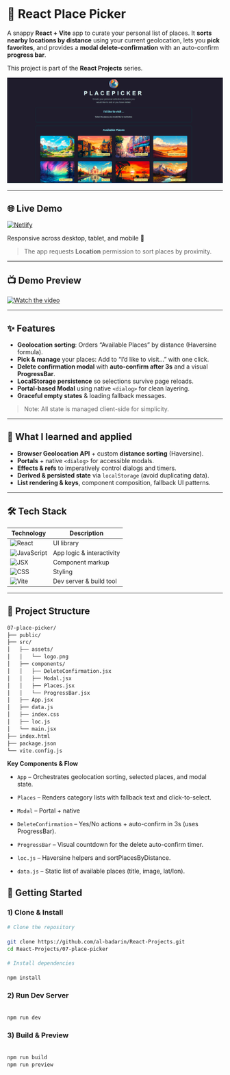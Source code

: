 # 📍 React Place Picker

A snappy **React + Vite** app to curate your personal list of places. It **sorts nearby locations by distance** using your current geolocation, lets you **pick favorites**, and provides a **modal delete-confirmation** with an auto-confirm **progress bar**.

This project is part of the **React Projects** series.

![Place Picker Preview](./preview.png)

---

## 🌐 Live Demo

[![Netlify](https://img.shields.io/badge/Live%20Site-Click%20Here-brightgreen?style=for-the-badge&logo=netlify)](https://place-picker-albadarin.netlify.app/)

Responsive across desktop, tablet, and mobile 📱

> The app requests **Location** permission to sort places by proximity.

---

## 📺 Demo Preview

[![Watch the video](https://img.shields.io/badge/▶%EF%B8%8F-Click%20to%20Watch%20Demo-purple?style=for-the-badge&logo=youtube)](https://youtu.be/UA8tKCopboo)

---

## ✨ Features

- **Geolocation sorting**: Orders “Available Places” by distance (Haversine formula).
- **Pick & manage** your places: Add to “I’d like to visit…” with one click.
- **Delete confirmation modal** with **auto-confirm after 3s** and a visual **ProgressBar**.
- **LocalStorage persistence** so selections survive page reloads.
- **Portal-based Modal** using native `<dialog>` for clean layering.
- **Graceful empty states** & loading fallback messages.

> Note: All state is managed client-side for simplicity.

---

## 🧠 What I learned and applied

- **Browser Geolocation API** + custom **distance sorting** (Haversine).
- **Portals** + native `<dialog>` for accessible modals.
- **Effects & refs** to imperatively control dialogs and timers.
- **Derived & persisted state** via `localStorage` (avoid duplicating data).
- **List rendering & keys**, component composition, fallback UI patterns.

---

## 🛠️ Tech Stack

| Technology                                                                        | Description               |
| --------------------------------------------------------------------------------- | ------------------------- |
| ![React](https://img.shields.io/badge/React-18-blue?logo=react)                   | UI library                |
| ![JavaScript](https://img.shields.io/badge/JavaScript-ES6-yellow?logo=javascript) | App logic & interactivity |
| ![JSX](https://img.shields.io/badge/JSX-HTML--in--JS-blueviolet?logo=html5)       | Component markup          |
| ![CSS](https://img.shields.io/badge/CSS-Custom-blue?logo=css3)                    | Styling                   |
| ![Vite](https://img.shields.io/badge/Vite-Bundler-646cff?logo=vite)               | Dev server & build tool   |

---

## 📁 Project Structure

```txt
07-place-picker/
├── public/
├── src/
│   ├── assets/
│   │   └── logo.png
│   ├── components/
│   │   ├── DeleteConfirmation.jsx
│   │   ├── Modal.jsx
│   │   ├── Places.jsx
│   │   └── ProgressBar.jsx
│   ├── App.jsx
│   ├── data.js
│   ├── index.css
│   ├── loc.js
│   └── main.jsx
├── index.html
├── package.json
└── vite.config.js
```

**Key Components & Flow**

- `App` – Orchestrates geolocation sorting, selected places, and modal state.

- `Places` – Renders category lists with fallback text and click-to-select.

- `Modal` – Portal + native <dialog> controlled by open and onClose.

- `DeleteConfirmation` – Yes/No actions + auto-confirm in 3s (uses ProgressBar).

- `ProgressBar` – Visual countdown for the delete auto-confirm timer.

- `loc.js` – Haversine helpers and sortPlacesByDistance.

- `data.js` – Static list of available places (title, image, lat/lon).

## 🚀 Getting Started

### 1) Clone & Install

```bash
# Clone the repository

git clone https://github.com/al-badarin/React-Projects.git
cd React-Projects/07-place-picker

# Install dependencies

npm install
```

### 2) Run Dev Server

```bash

npm run dev
```

### 3) Build & Preview

```bash

npm run build
npm run preview
```
